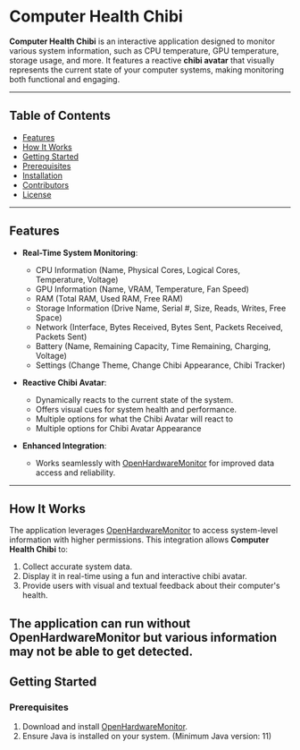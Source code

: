 # Computer Health Chibi

**Computer Health Chibi** is an interactive application designed to monitor various system information, such as CPU temperature, GPU temperature, storage usage, and more. It features a reactive **chibi avatar** that visually represents the current state of your computer systems, making monitoring both functional and engaging.

---

## Table of Contents

- [Features](#features)
- [How It Works](#how-it-works)
- [Getting Started](#getting-started)
- [Prerequisites](#prerequisites)
- [Installation](#installation)
- [Contributors](#contributors)
- [License](#license)

---

## Features

- **Real-Time System Monitoring**:
  - CPU Information (Name, Physical Cores, Logical Cores, Temperature, Voltage)
  - GPU Information (Name, VRAM, Temperature, Fan Speed)
  - RAM (Total RAM, Used RAM, Free RAM)
  - Storage Information (Drive Name, Serial #, Size, Reads, Writes, Free Space)
  - Network (Interface, Bytes Received, Bytes Sent, Packets Received, Packets Sent)
  - Battery (Name, Remaining Capacity, Time Remaining, Charging, Voltage)
  - Settings (Change Theme, Change Chibi Appearance, Chibi Tracker)

- **Reactive Chibi Avatar**:
  - Dynamically reacts to the current state of the system.
  - Offers visual cues for system health and performance.
  - Multiple options for what the Chibi Avatar will react to
  - Multiple options for Chibi Avatar Appearance

- **Enhanced Integration**:
  - Works seamlessly with [OpenHardwareMonitor](https://openhardwaremonitor.org/downloads/) for improved data access and reliability.

---

## How It Works

The application leverages [OpenHardwareMonitor](https://openhardwaremonitor.org/downloads/) to access system-level information with higher permissions. This integration allows **Computer Health Chibi** to:
1. Collect accurate system data.
2. Display it in real-time using a fun and interactive chibi avatar.
3. Provide users with visual and textual feedback about their computer's health.

The application can run without OpenHardwareMonitor but various information may not be able to get detected. 
---

## Getting Started

### Prerequisites

1. Download and install [OpenHardwareMonitor](https://openhardwaremonitor.org/downloads/).
2. Ensure Java is installed on your system. (Minimum Java version: 11)
